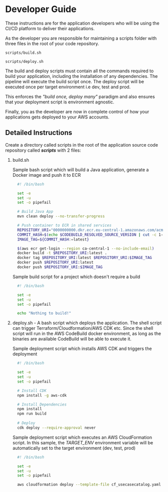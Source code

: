 # Developer Guide

These instructions are for the application developers who will be using the CI/CD platform to deliver their applications.

As the developer you are responsible for maintaining a scripts folder with three files in the root of your code repository.

```text
scripts/build.sh

scripts/deploy.sh
```

The build and deploy scripts must contain all the commands required to build your application, including the installation of any dependencies. The pipeline will execute the build script once. The deploy script will be executed once per target environment i.e dev, test and prod.

This enforces the *"build once, deploy many"* paradigm and also ensures that your deployment script is environment agnostic.

Finally, you as the developer are now in complete control of how your applications gets deployed to your AWS accounts.

## Detailed Instructions

Create a directory called scripts in the root of the application source code repository called ***scripts*** with 2 files:

1. build.sh

    Sample bash script which will build a Java application, generate a Docker image and push it to ECR

    ```bash
      #! /bin/bash

      set -e
      set -u
      set -o pipefail

      # Build Java App
      mvn clean deploy --no-transfer-progress

      # Push container to ECR in shared services
      REPOSITORY_URI="0000000000.dkr.ecr.eu-central-1.amazonaws.com/acme/roadrunner/rocket-powered-skates"
      COMMIT_HASH=$(echo $CODEBUILD_RESOLVED_SOURCE_VERSION | cut -c 1-7)
      IMAGE_TAG=${COMMIT_HASH:=latest}

      $(aws ecr get-login --region ca-central-1 --no-include-email)
      docker build -t $REPOSITORY_URI:latest .
      docker tag $REPOSITORY_URI:latest $REPOSITORY_URI:$IMAGE_TAG
      docker push $REPOSITORY_URI:latest
      docker push $REPOSITORY_URI:$IMAGE_TAG
    ```

    Sample build script for a project which doesn't require a build

    ```bash
      #! /bin/bash

      set -e
      set -u
      set -o pipefail

      echo "Nothing to build!"
    ```

1. deploy.sh - A bash script which deploys the application. The shell script can trigger Terraform/Cloudformation/AWS CDK etc. Since the shell script will run in the AWS CodeBuild docker environment, as long as the binaries are available CodeBuild will be able to execute it.

    Sample deployment script which installs AWS CDK and triggers the deployment

    ```bash
      #! /bin/bash

      set -e
      set -u
      set -o pipefail

      # Install CDK
      npm install -g aws-cdk

      # Install Dependencies
      npm install
      npm run build
  
      # Deploy
      cdk deploy --require-approval never
    ```

    Sample deployment script which executes an AWS CloudFormation script. In this sample, the *TARGET_ENV* environment variable will be automatically set to the target environment (dev, test, prod)

    ```bash
      #! /bin/bash

      set -e
      set -u
      set -o pipefail

      aws cloudformation deploy --template-file cf_usecasecatalog.yaml --stack-name sample-cfn-stack --no-fail-on-empty-changeset --capabilities CAPABILITY_NAMED_IAM --parameter-overrides Environment=${TARGET_ENV}
    ```
